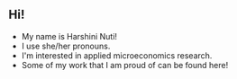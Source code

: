 ## Hi!
* My name is Harshini Nuti!
* I use she/her pronouns.
* I'm interested in applied microeconomics research.
* Some of my work that I am proud of can be found here! 

<!--
**harshininuti/harshininuti** is a ✨ _special_ ✨ repository because its `README.md` (this file) appears on your GitHub profile.

Here are some ideas to get you started:

- 🔭 I’m currently working on ...
- 🌱 I’m currently learning ...
- 👯 I’m looking to collaborate on ...
- 🤔 I’m looking for help with ...
- 💬 Ask me about ...
- 📫 How to reach me: ...
- 😄 Pronouns: ...
- ⚡ Fun fact: ...
-->
